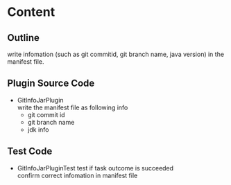 # Content

## Outline
write infomation (such as git commitid, git branch name, java version) in the manifest file. 

## Plugin Source Code
- GitInfoJarPlugin  
  write the manifest file as following info
  - git commit id
  - git branch name
  - jdk info

## Test Code
- GitInfoJarPluginTest
  test if task outcome is succeeded  
  confirm correct infomation in manifest file 

